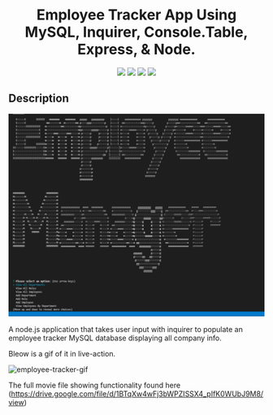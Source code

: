 <h1 align="center">Employee Tracker App Using MySQL, Inquirer, Console.Table, Express, & Node.</h1>
<p align="center">
    <img src="https://img.shields.io/github/repo-size/hugh-bowie/Employee-Tracker" />
    <img src="https://img.shields.io/github/languages/top/hugh-bowie/Employee-Tracker" />
    <img src="https://img.shields.io/github/issues/hugh-bowie/Employee-Tracker" />
    <img src="https://img.shields.io/github/last-commit/hugh-bowie/Employee-Tracker" >
 </p>
 
## Description

![employee-tracker-screenshot](./assets/employee.tracker.PNG)

A node.js application that takes user input with inquirer to populate an employee tracker MySQL database displaying all company info.

Bleow is a gif of it in live-action.

![employee-tracker-gif](.assets/employee.gif)

The full movie file showing functionality found here (https://drive.google.com/file/d/1BTqXw4wFj3bWPZISSX4_pIfK0WUbJ9M8/view)

